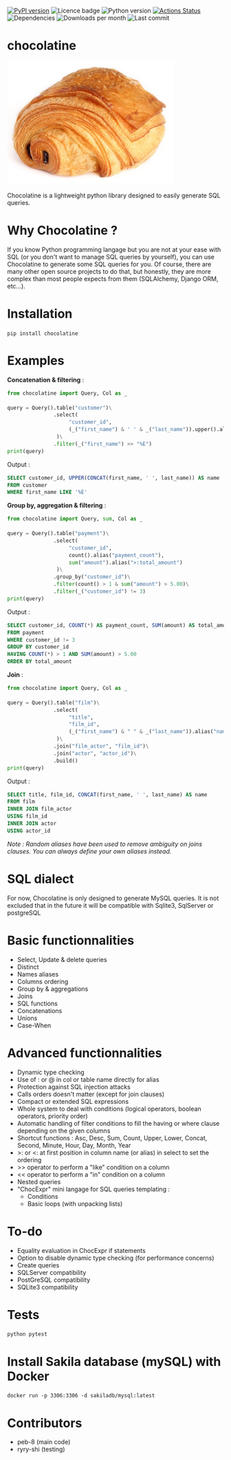 [![PyPI version](https://badge.fury.io/py/chocolatine.svg)](https://badge.fury.io/py/chocolatine) ![Licence badge](https://img.shields.io/pypi/l/chocolatine) ![Python version](https://img.shields.io/pypi/pyversions/chocolatine)
[![Actions Status](https://github.com/pe-brian/chocolatine/workflows/validate-dev-push/badge.svg)](https://github.com/pe-brian/chocolatine/actions)
![Dependencies](https://img.shields.io/badge/dependencies-typeguard-yellowgreen)
![Downloads per month](https://img.shields.io/pypi/dm/chocolatine)
![Last commit](https://img.shields.io/github/last-commit/pe-brian/chocolatine)

# chocolatine

![Image](logo.jpg)

Chocolatine is a lightweight python library designed to easily generate SQL queries.

# Why Chocolatine ?

If you know Python programming langage but you are not at your ease with SQL (or you don't want to manage SQL queries by yourself), you can use Chocolatine to generate some SQL queries for you.
Of course, there are many other open source projects to do that, but honestly, they are more complex than most people expects from them (SQLAlchemy, Django ORM, etc...).

# Installation

```pip install chocolatine```

# Examples

__Concatenation & filtering__ :
```python
from chocolatine import Query, Col as _

query = Query().table("customer")\
               .select(
                    "customer_id",
                    (_("first_name") & ' ' & _("last_name")).upper().alias("name")
                )\
               .filter(_("first_name") >> "%E")
print(query)
```
Output :
```SQL
SELECT customer_id, UPPER(CONCAT(first_name, ' ', last_name)) AS name
FROM customer
WHERE first_name LIKE '%E'
```

__Group by, aggregation & filtering__ :
```python
from chocolatine import Query, sum, Col as _

query = Query().table("payment")\
               .select(
                    "customer_id",
                    count().alias("payment_count"),
                    sum("amount").alias(">:total_amount")
                )\
               .group_by("customer_id")\
               .filter(count() > 1 & sum("amount") > 5.00)\
               .filter(_("customer_id") != 3)
print(query)
```
Output :
```SQL
SELECT customer_id, COUNT(*) AS payment_count, SUM(amount) AS total_amount
FROM payment
WHERE customer_id != 3
GROUP BY customer_id
HAVING COUNT(*) > 1 AND SUM(amount) > 5.00
ORDER BY total_amount
```

__Join__ :
```python
from chocolatine import Query, Col as _

query = Query().table("film")\
               .select(
                    "title",
                    "film_id",
                    (_("first_name") & " " & _("last_name")).alias("name")
                )\
               .join("film_actor", "film_id")\
               .join("actor", "actor_id")\
               .build()
print(query)
```
Output :
```SQL
SELECT title, film_id, CONCAT(first_name, ' ', last_name) AS name
FROM film
INNER JOIN film_actor
USING film_id
INNER JOIN actor
USING actor_id
```

_Note : Random aliases have been used to remove ambiguity on joins clauses. You can always define your own aliases instead._

# SQL dialect

For now, Chocolatine is only designed to generate MySQL queries.
It is not excluded that in the future it will be compatible with Sqlite3, SqlServer or postgreSQL

# Basic functionnalities

- Select, Update & delete queries
- Distinct
- Names aliases
- Columns ordering
- Group by & aggregations
- Joins
- SQL functions
- Concatenations
- Unions
- Case-When

# Advanced functionnalities

- Dynamic type checking
- Use of : or @ in col or table name directly for alias
- Protection against SQL injection attacks
- Calls orders doesn't matter (except for join clauses)
- Compact or extended SQL expressions
- Whole system to deal with conditions (logical operators, boolean operators, priority order)
- Automatic handling of filter conditions to fill the having or where clause depending on the given columns
- Shortcut functions : Asc, Desc, Sum, Count, Upper, Lower, Concat, Second, Minute, Hour, Day, Month, Year
- \>: or <: at first position in column name (or alias) in select to set the ordering
- \>\> operator to perform a "like" condition on a column
- << operator to perform a "in" condition on a column
- Nested queries
- "ChocExpr" mini langage for SQL queries templating :
    - Conditions
    - Basic loops (with unpacking lists)

# To-do

- Equality evaluation in ChocExpr if statements
- Option to disable dynamic type checking (for performance concerns)
- Create queries
- SQLServer compatibility
- PostGreSQL compatibility
- SQLite3 compatibility

# Tests

```python pytest```

# Install Sakila database (mySQL) with Docker

```docker run -p 3306:3306 -d sakiladb/mysql:latest```

# Contributors

- peb-8 (main code)
- ryry-shi (testing)
